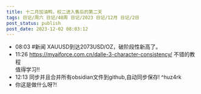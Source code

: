 ```yaml
---
title: 十二月加油鸭，权二进入售后的第二天
tags: 日记/周六 日记/48周 日记/2023 日记/12月 日记/2日
post_status: publish
post_date: 2023-12-02 08:03:12 
---
```


- 08:03 #新闻 XAUUSD到达2073USD/OZ，破阶段性新高了。
- 11:26 https://myaiforce.com.cn/dalle-3-character-consistency/ 不错的教程<br>值得学习!!
- 12:13 同步并且合并所有obsidian文件到github,自动同步保存! ^huz4rk
- 你这是做什么呀?!